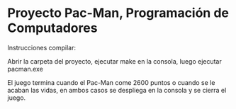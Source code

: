 # Proyecto Pac-Man, Programación de Computadores

Instrucciones compilar:

Abrir la carpeta del proyecto, ejecutar make en la consola, luego ejecutar pacman.exe

El juego termina cuando el Pac-Man come 2600 puntos o cuando se le acaban las vidas, en ambos casos se despliega en la consola
y se cierra el juego.
